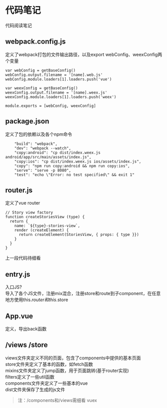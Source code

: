 # 代码笔记

代码阅读笔记  

## webpack.config.js

定义了webpack打包的文件输出路径，以及export webConfig、weexConfig两个变量

```
var webConfig = getBaseConfig()
webConfig.output.filename = '[name].web.js'
webConfig.module.loaders[1].loaders.push('vue')

var weexConfig = getBaseConfig()
weexConfig.output.filename = '[name].weex.js'
weexConfig.module.loaders[1].loaders.push('weex')

module.exports = [webConfig, weexConfig]
```
## package.json  
定义了包的依赖以及各个npm命令
```
    "build": "webpack",
    "dev": "webpack --watch",
    "copy:android": "cp dist/index.weex.js android/app/src/main/assets/index.js",
    "copy:ios": "cp dist/index.weex.js ios/assets/index.js",
    "copy": "npm run copy:android && npm run copy:ios",
    "serve": "serve -p 8080",
    "test": "echo \"Error: no test specified\" && exit 1"
```
## router.js
定义了vue router   
```
// Story view factory
function createStoriesView (type) {
  return {
    name: `${type}-stories-view`,
    render (createElement) {
      return createElement(StoriesView, { props: { type }})
    }
  }
}
```
上一段代码待细看

## entry.js
入口JS?  
导入了各个JS文件，注册mix混合，注册store和route到子component，在任意地方使用this.$router和this.$store  

## App.vue
定义<router-view>，导出back函数

## /views /store
views文件夹定义不同的页面，包含了components中提供的基本页面    
store文件夹定义了基本的函数，如fetch函数  
mixins文件夹定义了jump函数，用于页面跳转(基于router实现)  
filters定义了一些util函数  
components文件夹定义了一些基本的vue  
dist文件夹保存了生成的js文件  

> 注：/components和/views需细看
>vuex
